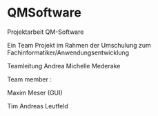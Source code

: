 # QMSoftware
Projektarbeit QM-Software

Ein Team Projekt im Rahmen der Umschulung zum Fachinformatiker/Anwendungsentwicklung

Teamleitung Andrea Michelle Mederake

Team member :

Maxim Meser (GUI)

Tim Andreas Leutfeld
